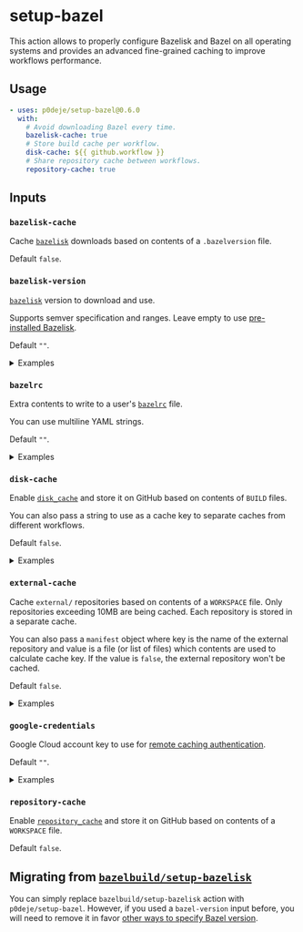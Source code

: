 # setup-bazel

This action allows to properly configure Bazelisk and Bazel on all operating systems
and provides an advanced fine-grained caching to improve workflows performance.

## Usage

```yaml
- uses: p0deje/setup-bazel@0.6.0
  with:
    # Avoid downloading Bazel every time.
    bazelisk-cache: true
    # Store build cache per workflow.
    disk-cache: ${{ github.workflow }}
    # Share repository cache between workflows.
    repository-cache: true
```

## Inputs

### `bazelisk-cache`

Cache [`bazelisk`][1] downloads based on contents of a `.bazelversion` file.

Default `false`.

### `bazelisk-version`

[`bazelisk`][1] version to download and use.

Supports semver specification and ranges.
Leave empty to use [pre-installed Bazelisk][8].

Default `""`.

<details>
  <summary>Examples</summary>

  #### Install Bazelisk 1.x

  ```yaml
  - uses: p0deje/setup-bazel@0.6.0
    with:
      bazelisk-version: 1.x
  ```

  #### Install exact Bazelisk version

  ```yaml
  - uses: p0deje/setup-bazel@0.6.0
    with:
      bazelisk-version: 1.19.0
  ```
</details>

### `bazelrc`

Extra contents to write to a user's [`bazelrc`][4] file.

You can use multiline YAML strings.

Default `""`.

<details>
  <summary>Examples</summary>

  #### Enable Bzlmod

  ```yaml
  - uses: p0deje/setup-bazel@0.6.0
    with:
      bazelrc: common --enable_bzlmod
  ```

  #### Add colors and timestamps

  ```yaml
  - uses: p0deje/setup-bazel@0.6.0
    with:
      bazelrc: |
        build --color=yes
        build --show_timestamps
  ```
</details>

### `disk-cache`

Enable [`disk_cache`][2] and store it on GitHub based on contents of `BUILD` files.

You can also pass a string to use as a cache key to separate caches from different workflows.

Default `false`.

<details>
  <summary>Examples</summary>

  #### Share a single disk cache

  ```yaml
  - uses: p0deje/setup-bazel@0.6.0
    with:
      disk-cache: true
  ```

  #### Separate disk caches between workflows

  ```yaml
  - uses: p0deje/setup-bazel@0.6.0
    with:
      disk-cache: ${{ github.workflow }}}
  ```
</details>

### `external-cache`

Cache `external/` repositories based on contents of a `WORKSPACE` file.
Only repositories exceeding 10MB are being cached.
Each repository is stored in a separate cache.

You can also pass a `manifest` object where key is the name of the external repository
and value is a file (or list of files) which contents are used to calculate cache key.
If the value is `false`, the external repository won't be cached.

Default `false`.

<details>
  <summary>Examples</summary>

  #### Enable external repositories caches

  ```yaml
  - uses: p0deje/setup-bazel@0.6.0
    with:
      external-cache: true
  ```

  #### Cache NPM repositories based on `package-lock.json` contents

  ```yaml
  - uses: p0deje/setup-bazel@0.6.0
    with:
      external-cache: |
        manifest:
          npm: package-lock.json
  ```

  #### Do not cache Ruby on Windows

  ```yaml
  - uses: p0deje/setup-bazel@0.6.0
    with:
      external-cache: |
        manifest:
          ruby: ${{ runner.os == 'Windows' && 'false' || 'true' }}
  ```
</details>

### `google-credentials`

Google Cloud account key to use for [remote caching authentication][9].

Default `""`.

<details>
  <summary>Examples</summary>

  #### Authenticate via key

  ```yaml
  - uses: p0deje/setup-bazel@0.6.0
    with:
      google-credentials: ${{ secrets.GOOGLE_CLOUD_KEY }}
  ```
</details>


### `repository-cache`

Enable [`repository_cache`][3] and store it on GitHub based on contents of a `WORKSPACE` file.

Default `false`.

## Migrating from [`bazelbuild/setup-bazelisk`][6]

You can simply replace `bazelbuild/setup-bazelisk` action with `p0deje/setup-bazel`.
However, if you used a `bazel-version` input before, you will need to remove it in favor
[other ways to specify Bazel version][7].


[1]: https://github.com/bazelbuild/bazelisk
[2]: https://bazel.build/remote/caching#disk-cache
[3]: https://docs-staging.bazel.build/2338/versions/main/guide.html#the-repository-cache
[4]: https://bazel.build/run/bazelrc
[5]: https://docs.github.com/en/actions/learn-github-actions/contexts#github-context
[6]: https://github.com/bazelbuild/setup-bazelisk
[7]: https://github.com/bazelbuild/bazelisk/blob/master/README.md#how-does-bazelisk-know-which-bazel-version-to-run
[8]: https://github.com/actions/runner-images/pull/490
[9]: https://bazel.build/reference/command-line-reference#flag--google_credentials